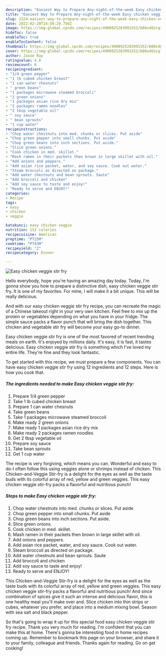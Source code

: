 ```yaml
---
description: "Easiest Way to Prepare Any-night-of-the-week Easy chicken veggie stir fry"
title: "Easiest Way to Prepare Any-night-of-the-week Easy chicken veggie stir fry"
slug: 2324-easiest-way-to-prepare-any-night-of-the-week-easy-chicken-veggie-stir-fry
date: 2022-02-20T14:58:29.756Z
image: https://img-global.cpcdn.com/recipes/4908925283991552/680x482cq70/easy-chicken-veggie-stir-fry-recipe-main-photo.jpg
hideToc: false
enableToc: true
enableTocContent: false
thumbnail: https://img-global.cpcdn.com/recipes/4908925283991552/680x482cq70/easy-chicken-veggie-stir-fry-recipe-main-photo.jpg
cover: https://img-global.cpcdn.com/recipes/4908925283991552/680x482cq70/easy-chicken-veggie-stir-fry-recipe-main-photo.jpg
author: Jason Ray
ratingvalue: 4.8
reviewcount: 6
recipeingredient:
- "1/4 green pepper"
- "1 lb cubed chicken breast"
- "1 can water chesnuts"
- " green beans"
- "1 packages microwave steamed broccoli"
- "2 green onions"
- "1 packages asian rice dry mix"
- "2 packages ramen noodles"
- "2 tbsp vegetable oil"
- " soy sauce"
- " bean sprouts"
- "1 cup water"
recipeinstructions:
- "Chop water chestnuts into med. chunks or slices. Put aside"
- "Chop green pepper into small chunks. Put aside"
- "Chop green beans into inch sections. Put aside."
- "Slice green onions."
- "Cook chicken in med. skillet."
- "Mash ramen in their packets then brown in large skillet with oil."
- "Add onions and peppers."
- "Add asian rice packet, water, and soy sauce. Cook out water."
- "Steam broccoli as directed on package."
- "Add water chestnuts and bean sprouts. Saute"
- "Add broccoli and chicken"
- "Add soy sauce to taste and enjoy!"
- "Ready to serve and ENJOY!"
categories:
- Recipe
tags:
- easy
- chicken
- veggie

katakunci: easy chicken veggie 
nutrition: 152 calories
recipecuisine: American
preptime: "PT25M"
cooktime: "PT43M"
recipeyield: "2"
recipecategory: Dinner

---
```



![Easy chicken veggie stir fry](https://img-global.cpcdn.com/recipes/4908925283991552/680x482cq70/easy-chicken-veggie-stir-fry-recipe-main-photo.jpg)

Hello everybody, hope you're having an amazing day today. Today, I'm gonna show you how to prepare a distinctive dish, easy chicken veggie stir fry. It is one of my favorites. For mine, I will make it a bit unique. This will be really delicious.

And with our easy chicken veggie stir fry recipe, you can recreate the magic of a Chinese takeout right in your very own kitchen. Feel free to mix up the protein or vegetables depending on what you have in your fridge. The simple sauce packs a flavor punch that will bring the dish together. This chicken and vegetable stir fry will become your easy go-to dinner.

Easy chicken veggie stir fry is one of the most favored of recent trending meals on earth. It's enjoyed by millions daily. It's easy, it is fast, it tastes delicious. Easy chicken veggie stir fry is something which I've loved my entire life. They're fine and they look fantastic.


To get started with this recipe, we must prepare a few components. You can have easy chicken veggie stir fry using 12 ingredients and 12 steps. Here is how you cook that.

<!--inarticleads1-->

##### The ingredients needed to make Easy chicken veggie stir fry:

1. Prepare 1/4 green pepper
1. Take 1 lb cubed chicken breast
1. Prepare 1 can water chesnuts
1. Take  green beans
1. Take 1 packages microwave steamed broccoli
1. Make ready 2 green onions
1. Make ready 1 packages asian rice dry mix
1. Make ready 2 packages ramen noodles
1. Get 2 tbsp vegetable oil
1. Prepare  soy sauce
1. Take  bean sprouts
1. Get 1 cup water


The recipe is very forgiving, which means you can. Wonderful and easy to do-I often follow this using veggies alone or shrimps instead of chcken. This Chicken-and-Veggie Stir-fry is a delight for the eyes as well as the taste buds with its colorful array of red, yellow and green veggies. This easy chicken veggie stir-fry packs a flavorful and nutritious punch! 

<!--inarticleads2-->

##### Steps to make Easy chicken veggie stir fry:

1. Chop water chestnuts into med. chunks or slices. Put aside
1. Chop green pepper into small chunks. Put aside
1. Chop green beans into inch sections. Put aside.
1. Slice green onions.
1. Cook chicken in med. skillet.
1. Mash ramen in their packets then brown in large skillet with oil.
1. Add onions and peppers.
1. Add asian rice packet, water, and soy sauce. Cook out water.
1. Steam broccoli as directed on package.
1. Add water chestnuts and bean sprouts. Saute
1. Add broccoli and chicken
1. Add soy sauce to taste and enjoy!
1. Ready to serve and ENJOY!

This Chicken-and-Veggie Stir-fry is a delight for the eyes as well as the taste buds with its colorful array of red, yellow and green veggies. This easy chicken veggie stir-fry packs a flavorful and nutritious punch! And since combination of spices give it such an intense and delicious flavor, this is one healthy meal you&#39;ll make over and. Slice chicken into thin strips or cubes, whatever you prefer, and place into a medium mixing bowl. Season with sea salt and black pepper. 

So that's going to wrap it up for this special food easy chicken veggie stir fry recipe. Thank you very much for reading. I'm confident that you can make this at home. There's gonna be interesting food in home recipes coming up. Remember to bookmark this page on your browser, and share it to your family, colleague and friends. Thanks again for reading. Go on get cooking!
